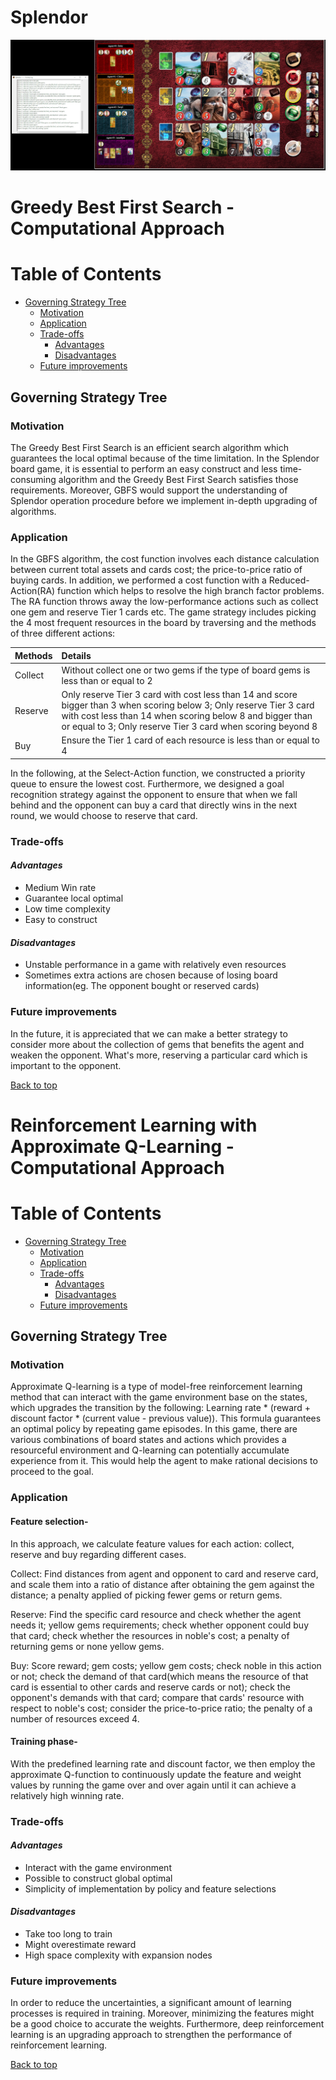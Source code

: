 # Splendor

<p align="center"> 
    <img src="img/splendor.jpg" alt="logo project 2" width="505">
 </p>

# Greedy Best First Search - Computational Approach

# Table of Contents
- [Governing Strategy Tree](#governing-strategy-tree)
  * [Motivation](#motivation)
  * [Application](#application)
  * [Trade-offs](#trade-offs)     
     - [Advantages](#advantages)
     - [Disadvantages](#disadvantages)
  * [Future improvements](#future-improvements)

## Governing Strategy Tree  

### Motivation  
The Greedy Best First Search is an efficient search algorithm which guarantees the local optimal because of the time limitation. In the Splendor board game, it is essential to perform an easy construct and less time-consuming algorithm and the Greedy Best First Search satisfies those requirements. Moreover, GBFS would support the understanding of Splendor operation procedure before we implement in-depth upgrading of algorithms.

### Application  
In the GBFS algorithm, the cost function involves each distance calculation between current total assets and cards cost; the price-to-price ratio of buying cards. In addition, we performed a cost function with a Reduced-Action(RA) function which helps to resolve the high branch factor problems. The RA function throws away the low-performance actions such as collect one gem and reserve Tier 1 cards etc. The game strategy includes picking the 4 most frequent resources in the board by traversing and the methods of three different actions:

| Methods | Details |
|-----------------|:-------------|
| Collect |Without collect one or two gems if the type of board gems is less than or equal to 2 |
| Reserve | Only reserve Tier 3 card with cost less than 14 and score bigger than 3 when scoring below 3; Only reserve Tier 3 card with cost less than 14  when scoring below 8 and bigger than or equal to 3; Only reserve Tier 3 card when scoring beyond 8  |
| Buy | Ensure the Tier 1 card of each resource is less than or equal to 4 |

In the following, at the Select-Action function, we constructed a priority queue to ensure the lowest cost. Furthermore, we designed a goal recognition strategy against the opponent to ensure that when we fall behind and the opponent can buy a card that directly wins in the next round, we would choose to reserve that card. 

### Trade-offs  
#### *Advantages*  
* Medium Win rate
* Guarantee local optimal
* Low time complexity
* Easy to construct

#### *Disadvantages*
* Unstable performance in a game with relatively even resources 
* Sometimes extra actions are chosen because of losing board information(eg. The opponent bought or reserved cards)

### Future improvements  
In the future, it is appreciated that we can make a better strategy to consider more about the collection of gems that benefits the agent and weaken the opponent. What's more, reserving a particular card which is important to the opponent.

[Back to top](#table-of-contents)


# Reinforcement Learning with Approximate Q-Learning - Computational Approach

# Table of Contents
- [Governing Strategy Tree](#governing-strategy-tree)
  * [Motivation](#motivation)
  * [Application](#application)
  * [Trade-offs](#trade-offs)     
     - [Advantages](#advantages)
     - [Disadvantages](#disadvantages)
  * [Future improvements](#future-improvements)

## Governing Strategy Tree  

### Motivation  
Approximate Q-learning is a type of model-free reinforcement learning method that can interact with the game environment base on the states, which upgrades the transition by the following: Learning rate * (reward + discount factor * (current value - previous value)). This formula guarantees an optimal policy by repeating game episodes. In this game, there are various combinations of board states and actions which provides a resourceful environment and Q-learning can potentially accumulate experience from it. This would help the agent to make rational decisions to proceed to the goal.


### Application  
#### Feature selection-
In this approach, we calculate feature values for each action: collect, reserve and buy regarding different cases.

Collect: Find distances from agent and opponent to card and reserve card, and scale them into a ratio of distance after obtaining the gem against the distance; a penalty applied of picking fewer gems or return gems.

Reserve: Find the specific card resource and check whether the agent needs it; yellow gems requirements; check whether opponent could buy that card; check whether the resources in noble's cost; a penalty of returning gems or none yellow gems.

Buy: Score reward; gem costs; yellow gem costs; check noble in this action or not; check the demand of that card(which means the resource of that card is essential to other cards and reserve cards or not); check the opponent's demands with that card; compare that cards' resource with respect to noble's cost; consider the price-to-price ratio; the penalty of a number of resources exceed 4.

#### Training phase-
With the predefined learning rate and discount factor, we then employ the approximate Q-function to continuously update the feature and weight values by running the game over and over again until it can achieve a relatively high winning rate. 


### Trade-offs  
#### *Advantages*  
* Interact with the game environment
* Possible to construct global optimal
* Simplicity of implementation by policy and feature selections

#### *Disadvantages*
* Take too long to train
* Might overestimate reward
* High space complexity with expansion nodes

### Future improvements  
In order to reduce the uncertainties, a significant amount of learning processes is required in training. Moreover, minimizing the features might be a good choice to accurate the weights. Furthermore, deep reinforcement learning is an upgrading approach to strengthen the performance of reinforcement learning.

[Back to top](#table-of-contents)
